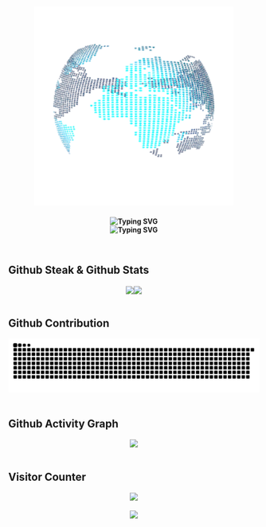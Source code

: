 <div align="center"><img src="https://github.com/XWF8188/XWF8188/blob/main/Earth.gif?raw=true" align="center" style="height:400px;" /></div>

### 
**<div align="center"><img src="https://readme-typing-svg.demolab.com?font=Fira+Code&pause=1000&color=F71F62&width=435&lines=%E5%97%A8%EF%BC%8C%E4%BD%A0%E5%A5%BD%EF%BC%81%F0%9F%91%8B+%E6%AC%A2%E8%BF%8E%E6%9D%A5%E5%88%B0%E6%88%91%E7%9A%84+GitHub%EF%BC%81%EF%BC%81%EF%BC%81" alt="Typing SVG" /></div>**
**<div align="center"><img src="https://readme-typing-svg.demolab.com?font=Fira+Code&pause=1000&color=F71F62&width=435&lines=Hi+there!+%F0%9F%91%8B+Welcome+to+My+GitHub%EF%BC%81%EF%BC%81%EF%BC%81" alt="Typing SVG" /></div>**

<br/>

## Github Steak & Github Stats
<div align="center"><img src="https://github-readme-streak-stats.herokuapp.com?user=XWF8188&locale=zh_Hans" align="center" /><img src="https://github-readme-stats.vercel.app/api?username=XWF8188&show_icons=true&count_private=true&hide_border=true" align="center" style="height:200px;" /></div>

<br/>

## Github Contribution
<!-- 贪吃蛇代码贡献图 -->
<div align="center"><img src="https://raw.githubusercontent.com/XWF8188/XWF8188/main/github-contribution-grid-snake.svg" /></div>

<br/>

## Github Activity Graph
<div align="center"><img src="https://github-readme-activity-graph.vercel.app/graph?username=XWF8188&bg_color=000000&color=ffffff&line=6ef500&point=00fbff&area=true&hide_border=true" align="center" /></div>

<br/>

## Visitor Counter
<div align="center"><img src="https://komarev.com/ghpvc/?username=XWF8188&&style=for-the-badge&color=ff69b4" align="center" /></div>
<br/>
<div align="center"><img src="https://moe-counter.glitch.me/get/@XWF8188?theme=shimmie2" align="center" /></div>

<br/>
